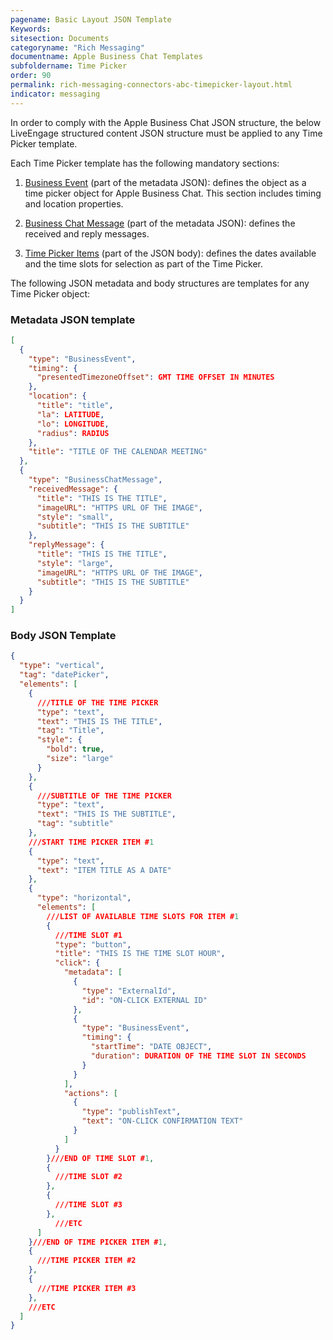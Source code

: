 ```yaml
---
pagename: Basic Layout JSON Template
Keywords:
sitesection: Documents
categoryname: "Rich Messaging"
documentname: Apple Business Chat Templates
subfoldername: Time Picker
order: 90
permalink: rich-messaging-connectors-abc-timepicker-layout.html
indicator: messaging
---
```


In order to comply with the Apple Business Chat JSON structure, the below LiveEngage structured content JSON structure must be applied to any Time Picker template.

Each Time Picker template has the following mandatory sections:

1. [Business Event](rich-messaging-connectors-abc-timepicker-businessevent.html) (part of the metadata JSON): defines the object as a time picker object for Apple Business Chat. This section includes timing and location properties.

2. [Business Chat Message](rich-messaging-connectors-abc-timepicker-businesschatmsg.html) (part of the metadata JSON): defines the received and reply messages.

3. [Time Picker Items](rich-messaging-connectors-abc-timepicker-item.html) (part of the JSON body): defines the dates available and the time slots for selection as part of the Time Picker.

The following JSON metadata and body structures are templates for any Time Picker object:

### Metadata JSON template

```json
[
  {
    "type": "BusinessEvent",
    "timing": {
      "presentedTimezoneOffset": GMT TIME OFFSET IN MINUTES
    },
    "location": {
      "title": "title",
      "la": LATITUDE,
      "lo": LONGITUDE,
      "radius": RADIUS
    },
    "title": "TITLE OF THE CALENDAR MEETING"
  },
  {
    "type": "BusinessChatMessage",
    "receivedMessage": {
      "title": "THIS IS THE TITLE",
      "imageURL": "HTTPS URL OF THE IMAGE",
      "style": "small",
      "subtitle": "THIS IS THE SUBTITLE"
    },
    "replyMessage": {
      "title": "THIS IS THE TITLE",
      "style": "large",
      "imageURL": "HTTPS URL OF THE IMAGE",
      "subtitle": "THIS IS THE SUBTITLE"
    }
  }
]
```

### Body JSON Template

```json
{
  "type": "vertical",
  "tag": "datePicker",
  "elements": [
    {
      ///TITLE OF THE TIME PICKER
      "type": "text",
      "text": "THIS IS THE TITLE",
      "tag": "Title",
      "style": {
        "bold": true,
        "size": "large"
      }
    },
    {
      ///SUBTITLE OF THE TIME PICKER
      "type": "text",
      "text": "THIS IS THE SUBTITLE",
      "tag": "subtitle"
    },
    ///START TIME PICKER ITEM #1
    {
      "type": "text",
      "text": "ITEM TITLE AS A DATE"
    },
    {
      "type": "horizontal",
      "elements": [
        ///LIST OF AVAILABLE TIME SLOTS FOR ITEM #1
        {
          ///TIME SLOT #1
          "type": "button",
          "title": "THIS IS THE TIME SLOT HOUR",
          "click": {
            "metadata": [
              {
                "type": "ExternalId",
                "id": "ON-CLICK EXTERNAL ID"
              },
              {
                "type": "BusinessEvent",
                "timing": {
                  "startTime": "DATE OBJECT",
                  "duration": DURATION OF THE TIME SLOT IN SECONDS
                }
              }
            ],
            "actions": [
              {
                "type": "publishText",
                "text": "ON-CLICK CONFIRMATION TEXT"
              }
            ]
          }
        }///END OF TIME SLOT #1,
        {
          ///TIME SLOT #2
        },
        {
          ///TIME SLOT #3
        },
          ///ETC
      ]
    }///END OF TIME PICKER ITEM #1,
    {
      ///TIME PICKER ITEM #2
    },
    {
      ///TIME PICKER ITEM #3
    },
    ///ETC
  ]
}
```
